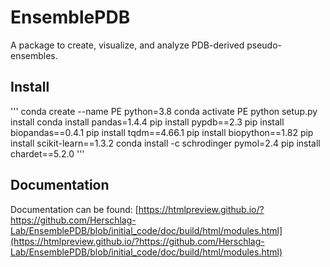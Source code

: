 # EnsemblePDB
A package to create, visualize, and analyze  PDB-derived pseudo-ensembles.

## Install 
'''
conda create --name PE python=3.8
conda activate PE
python setup.py install
conda install pandas=1.4.4
pip install pypdb==2.3
pip install biopandas==0.4.1
pip install tqdm==4.66.1
pip install biopython==1.82
pip install scikit-learn==1.3.2
conda install -c schrodinger pymol=2.4
pip install chardet==5.2.0
'''

## Documentation
Documentation can be found:
[https://htmlpreview.github.io/?https://github.com/Herschlag-Lab/EnsemblePDB/blob/initial_code/doc/build/html/modules.html](https://htmlpreview.github.io/?https://github.com/Herschlag-Lab/EnsemblePDB/blob/initial_code/doc/build/html/modules.html)

